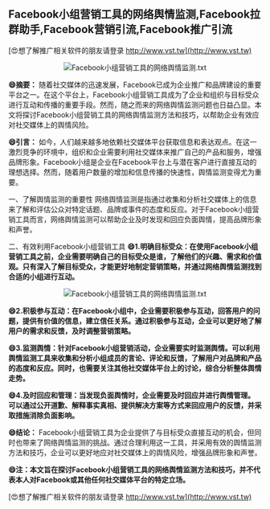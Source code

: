## **Facebook小组营销工具的网络舆情监测,Facebook拉群助手,Facebook营销引流,Facebook推广引流**

[😍想了解推广相关软件的朋友请登录 http://www.vst.tw](http://www.vst.tw)

 <center><img src="https://vst.tw/MP4/tuiguang/png/0.png" alt="Facebook小组营销工具的网络舆情监测.txt"></center>

**😄摘要：**
随着社交媒体的迅速发展，Facebook已成为企业推广和品牌建设的重要平台之一。在这个平台上，Facebook小组营销工具成为了企业和组织与目标受众进行互动和传播的重要手段。然而，随之而来的网络舆情监测问题也日益凸显。本文将探讨Facebook小组营销工具的网络舆情监测方法和技巧，以帮助企业有效应对社交媒体上的舆情风险。

**😄引言：**
如今，人们越来越多地依赖社交媒体平台获取信息和表达观点。在这一激烈竞争的环境中，组织和企业需要利用社交媒体来推广自己的产品和服务，增强品牌形象。Facebook小组是企业在Facebook平台上与潜在客户进行直接互动的理想选择。然而，随着用户数量的增加和信息传播的快速性，舆情监测变得尤为重要。

一、了解舆情监测的重要性
网络舆情监测是指通过收集和分析社交媒体上的信息来了解和评估公众对特定话题、品牌或事件的态度和反应。对于Facebook小组营销工具而言，网络舆情监测可以帮助企业及时发现和回应负面舆情，提高品牌形象和声誉。

二、有效利用Facebook小组营销工具
**😄1.明确目标受众：在使用Facebook小组营销工具之前，企业需要明确自己的目标受众是谁，了解他们的兴趣、需求和价值观。只有深入了解目标受众，才能更好地制定营销策略，并通过网络舆情监测找到合适的小组进行互动。**

 <center><img src="https://vst.tw/MP4/tuiguang/png/6.png" alt="Facebook小组营销工具的网络舆情监测.txt"></center>

**😄2.积极参与互动：在Facebook小组中，企业需要积极参与互动，回答用户的问题，提供有价值的信息，建立信任关系。通过积极参与互动，企业可以更好地了解用户的需求和反馈，及时调整营销策略。**

**😄3.监测舆情：针对Facebook小组营销活动，企业需要实时监测舆情。可以利用舆情监测工具来收集和分析小组成员的言论、评论和反馈，了解用户对品牌和产品的态度和反应。同时，也需要关注其他社交媒体平台上的讨论，综合分析整体舆情走势。**

**😄4.及时回应和管理：当发现负面舆情时，企业需要及时回应并进行舆情管理。可以通过公开道歉、解释事实真相、提供解决方案等方式来回应用户的反馈，并采取措施消除负面影响。**

**😄结论：**
Facebook小组营销工具为企业提供了与目标受众直接互动的机会，但同时也带来了网络舆情监测的挑战。通过合理利用这一工具，并采用有效的舆情监测方法和技巧，企业可以更好地应对社交媒体上的舆情风险，增强品牌形象和声誉。

**😄注：本文旨在探讨Facebook小组营销工具的网络舆情监测方法和技巧，并不代表本人对Facebook或其他任何社交媒体平台的特定立场。**

[😍想了解推广相关软件的朋友请登录 http://www.vst.tw](http://www.vst.tw)



